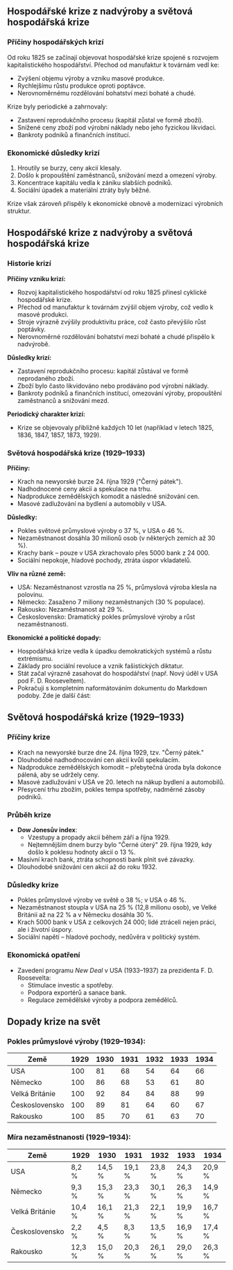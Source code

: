 

## Hospodářské krize z nadvýroby a světová hospodářská krize

### Příčiny hospodářských krizí
Od roku 1825 se začínají objevovat hospodářské krize spojené s rozvojem kapitalistického hospodářství. Přechod od manufaktur k továrnám vedl ke:  
- Zvýšení objemu výroby a vzniku masové produkce.  
- Rychlejšímu růstu produkce oproti poptávce.  
- Nerovnoměrnému rozdělování bohatství mezi bohaté a chudé.

Krize byly periodické a zahrnovaly:  
- Zastavení reprodukčního procesu (kapitál zůstal ve formě zboží).  
- Snížené ceny zboží pod výrobní náklady nebo jeho fyzickou likvidaci.  
- Bankroty podniků a finančních institucí.  

### Ekonomické důsledky krizí
1. Hroutily se burzy, ceny akcií klesaly.  
2. Došlo k propouštění zaměstnanců, snižování mezd a omezení výroby.  
3. Koncentrace kapitálu vedla k zániku slabších podniků.  
4. Sociální úpadek a materiální ztráty byly běžné.  

Krize však zároveň přispěly k ekonomické obnově a modernizaci výrobních struktur.



## Hospodářské krize z nadvýroby a světová hospodářská krize

### Historie krizí

**Příčiny vzniku krizí:**
- Rozvoj kapitalistického hospodářství od roku 1825 přinesl cyklické hospodářské krize.
- Přechod od manufaktur k továrnám zvýšil objem výroby, což vedlo k masové produkci.
- Stroje výrazně zvýšily produktivitu práce, což často převýšilo růst poptávky.
- Nerovnoměrné rozdělování bohatství mezi bohaté a chudé přispělo k nadvýrobě.
  
**Důsledky krizí:**
- Zastavení reprodukčního procesu: kapitál zůstával ve formě neprodaného zboží.
- Zboží bylo často likvidováno nebo prodáváno pod výrobní náklady.
- Bankroty podniků a finančních institucí, omezování výroby, propouštění zaměstnanců a snižování mezd.
  
**Periodický charakter krizí:**
- Krize se objevovaly přibližně každých 10 let (například v letech 1825, 1836, 1847, 1857, 1873, 1929).

### Světová hospodářská krize (1929–1933)

**Příčiny:**
- Krach na newyorské burze 24. října 1929 ("Černý pátek").
- Nadhodnocené ceny akcií a spekulace na trhu.
- Nadprodukce zemědělských komodit a následné snižování cen.
- Masové zadlužování na bydlení a automobily v USA.

**Důsledky:**
- Pokles světové průmyslové výroby o 37 %, v USA o 46 %.
- Nezaměstnanost dosáhla 30 milionů osob (v některých zemích až 30 %).
- Krachy bank – pouze v USA zkrachovalo přes 5000 bank z 24 000.
- Sociální nepokoje, hladové pochody, ztráta úspor vkladatelů.

**Vliv na různé země:**
- USA: Nezaměstnanost vzrostla na 25 %, průmyslová výroba klesla na polovinu.
- Německo: Zasaženo 7 miliony nezaměstnaných (30 % populace).
- Rakousko: Nezaměstnanost až 29 %.
- Československo: Dramatický pokles průmyslové výroby a růst nezaměstnanosti.

**Ekonomické a politické dopady:**
- Hospodářská krize vedla k úpadku demokratických systémů a růstu extrémismu.
- Základy pro sociální revoluce a vznik fašistických diktatur.
- Stát začal výrazně zasahovat do hospodářství (např. Nový úděl v USA pod F. D. Rooseveltem).
- Pokračuji s kompletním naformátováním dokumentu do Markdown podoby. Zde je další část:



## Světová hospodářská krize (1929–1933)

### Příčiny krize
- Krach na newyorské burze dne 24. října 1929, tzv. "Černý pátek."
- Dlouhodobé nadhodnocování cen akcií kvůli spekulacím.
- Nadprodukce zemědělských komodit – přebytečná úroda byla dokonce pálená, aby se udržely ceny.
- Masové zadlužování v USA ve 20. letech na nákup bydlení a automobilů.
- Přesycení trhu zbožím, pokles tempa spotřeby, nadměrné zásoby podniků.

### Průběh krize
- **Dow Jonesův index**:
  - Vzestupy a propady akcií během září a října 1929.
  - Nejtemnějším dnem burzy bylo "Černé úterý" 29. října 1929, kdy došlo k poklesu hodnoty akcií o 13 %.
- Masivní krach bank, ztráta schopnosti bank plnit své závazky.
- Dlouhodobé snižování cen akcií až do roku 1932.

### Důsledky krize
- Pokles průmyslové výroby ve světě o 38 %; v USA o 46 %.
- Nezaměstnanost stoupla v USA na 25 % (12,8 milionu osob), ve Velké Británii až na 22 % a v Německu dosáhla 30 %.
- Krach 5000 bank v USA z celkových 24 000; lidé ztráceli nejen práci, ale i životní úspory.
- Sociální napětí – hladové pochody, nedůvěra v politický systém.

### Ekonomická opatření
- Zavedení programu *New Deal* v USA (1933–1937) za prezidenta F. D. Roosevelta:
  - Stimulace investic a spotřeby.
  - Podpora exportérů a sanace bank.
  - Regulace zemědělské výroby a podpora zemědělců.



## Dopady krize na svět

### Pokles průmyslové výroby (1929–1934):
| Země           | 1929 | 1930 | 1931 | 1932 | 1933 | 1934 |
|-----------------|------|------|------|------|------|------|
| USA            | 100  | 81   | 68   | 54   | 64   | 66   |
| Německo        | 100  | 86   | 68   | 53   | 61   | 80   |
| Velká Británie | 100  | 92   | 84   | 84   | 88   | 99   |
| Československo | 100  | 89   | 81   | 64   | 60   | 67   |
| Rakousko       | 100  | 85   | 70   | 61   | 63   | 70   |

### Míra nezaměstnanosti (1929–1934):
| Země           | 1929  | 1930  | 1931  | 1932  | 1933  | 1934  |
|-----------------|-------|-------|-------|-------|-------|-------|
| USA            | 8,2 % | 14,5 %| 19,1 %| 23,8 %| 24,3 %| 20,9 %|
| Německo        | 9,3 % | 15,3 %| 23,3 %| 30,1 %| 26,3 %| 14,9 %|
| Velká Británie | 10,4 %| 16,1 %| 21,3 %| 22,1 %| 19,9 %| 16,7 %|
| Československo | 2,2 % | 4,5 % | 8,3 % | 13,5 %| 16,9 %| 17,4 %|
| Rakousko       | 12,3 %| 15,0 %| 20,3 %| 26,1 %| 29,0 %| 26,3 %|


